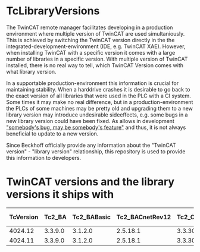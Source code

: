 # TcLibraryVersions

The TwinCAT remote manager facilitates developing in a production environment where multiple version of TwinCAT are used simultaniously. This is achieved by switching the TwinCAT version directly in the the integrated-development-environment (IDE, e.g. TwinCAT XAE).
However, when installing TwinCAT with a specific version it comes with a large number of libraries in a specific version. With multiple version of TwinCAT installed, there is no real way to tell, which TwinCAT Version comes with what library version.

In a supportable production-environment this information is crucial for maintaining stability. When a harddrive crashes it is desirable to go back to the exact version of all libraries that were used in the PLC with a CI system. Some times it may make no real difference, but in a production-environment the PLCs of some machines may be pretty old and upgrading them to a new library version may introduce undesirable sideeffects, e.g. some bugs in a new library version could have been fixed. As allows in development ["somebody's bug, may be somebody's feature"](https://xkcd.com/1172/) and thus, it is not always beneficial to update to a new version.

Since Beckhoff officially provide any information about the "TwinCAT version" - "library version" relationship, this repository is used to provide this information to developers.

# TwinCAT versions and the library versions it ships with



|TcVersion|Tc2_BA|Tc2_BABasic|Tc2_BACnetRev12|Tc2_CncBase|Tc2_CncHli|Tc2_CncPlcopenP1|Tc2_CncPlcopenP4|Tc2_ControllerToolbox|Tc2_Coupler|Tc2_DALI|Tc2_Database|Tc2_DataExchange|Tc2_DMX|Tc2_Drive|Tc2_EIB|Tc2_EnOcean|Tc2_EtherCAT|Tc2_EthernetIP|Tc2_FTP|Tc2_GENIbus|Tc2_HVAC|Tc2_IoFunctions|Tc2_KL85xx|Tc2_LON|Tc2_Math|Tc2_MBus|Tc2_MC2|Tc2_MC2_Camming|Tc2_MC2_Drive|Tc2_MC2_FlyingSaw|Tc2_MC2_XFC|Tc2_MDP|Tc2_ModbusRTU|Tc2_ModbusSrv|Tc2_MPBus|Tc2_NC|Tc2_NcDrive|Tc2_NcFifoAxes|Tc2_NCI|Tc2_NciXFC|Tc2_PlcInterpolation|Tc2_ProfinetDiag|Tc2_RFID|Tc2_S5S7Com|Tc2_SerialCom|Tc2_SMI|Tc2_SMS|Tc2_Smtp|Tc2_SPA|Tc2_Standard|Tc2_SUPS|Tc2_System|Tc2_SystemC69xx|Tc2_SystemCX|Tc2_TcpIp|Tc2_TempController|Tc2_Utilities|Tc2_XmlDataSrv|Tc3_BA|Tc3_BA2_Common|Tc3_BACnetRev14|Tc3_BA_Common|Tc3_DALI|Tc3_Database|Tc3_DriveMotionControl|Tc3_DynamicMemory|Tc3_EtherCATExtSync|Tc3_EventLogger|Tc3_Interfaces|Tc3_IotBase|Tc3_IotCommunicator|Tc3_IotFunctions|Tc3_IPCDiag|Tc3_JsonXml|Tc3_LS|Tc3_MC2_AdvancedHoming|Tc3_MC2_AdvancedHoming_XFC|Tc3_Module|Tc3_mxAutomation|Tc3_mxAutomationV3_0|Tc3_mxAutomationV3_1|Tc3_PackML|Tc3_PackML_V2|Tc3_PLCopen_OpcUa|Tc3_RealtimeMonitoring|Tc3_uniValPlc|Tc3_uniValPlc_v4|Tc3_uniValPlc_v4_3|Tc3_uniValPlc_v4_4|Tc3_uniValPlc_v4_4 - Copy|
|---|---|---|---|---|---|---|---|---|---|---|---|---|---|---|---|---|---|---|---|---|---|---|---|---|---|---|---|---|---|---|---|---|---|---|---|---|---|---|---|---|---|---|---|---|---|---|---|---|---|---|---|---|---|---|---|---|---|---|---|---|---|---|---|---|---|---|---|---|---|---|---|---|---|---|---|---|---|---|---|---|---|---|---|---|---|---|---|---|---|---|
|4024.12|3.3.9.0|3.1.2.0|2.5.18.1|3.3.3031.10|3.3.3031.41|3.3.3031.11|3.3.3031.10|3.4.3.0|3.3.1.0|3.6.18.0|3.3.20.2|3.3.5.0|3.5.5.0|3.3.5.0|3.3.10.0|3.4.6.0|3.3.15.0|1.0.2.0|3.3.5.2|3.3.1.0|3.3.8.0|3.3.13.0|3.4.6.0|3.3.4.0|3.3.1.0|3.4.8.0|3.3.42.0|3.3.11.0|3.3.22.0|3.3.1.0|3.3.17.0|3.3.7.0|3.4.2.0|3.3.2.0|3.4.12.0|3.3.1.0|3.3.3.0|3.3.2.0|3.3.12.0|3.3.5.0|3.3.16.0|1.2.3.0|3.3.7.0|3.3.1.0|3.3.7.0|3.3.8.0|3.3.1.0|3.3.2.0|3.3.2.0|3.3.3.0|3.3.8.0|3.4.24.0|3.3.1.0|3.3.6.0|3.3.6.0|3.3.4.0|3.3.41.0|3.3.1.0|1.1.5.0|2.1.3.23|4.0.22.12|2.1.4.0|3.5.0.0|3.4.0.15|3.0.3.0|1.0.2.0|3.3.1.0|3.1.24.0|3.4.3.0|3.1.18.0|1.0.7.0|3.3.1.0|1.0.5.0|3.3.14.0|1.1.5.0|3.0.13.0|3.0.4.0|3.3.21.0|2.1.3.3|3.0.4.0|3.1.0.0|3.3.3.0|3.3.14.0|3.2.9.0|1.0.2.0|3.1.0.2|4.1.1.3|4.3.0.1|4.4.1.0|--|
|4024.11|3.3.9.0|3.1.2.0|2.5.18.1|3.3.3031.10|3.3.3031.41|3.3.3031.11|3.3.3031.10|3.4.3.0|3.3.1.0|3.6.18.0|3.3.20.2|3.3.5.0|3.5.5.0|3.3.5.0|3.3.10.0|3.4.6.0|3.3.15.0|1.0.2.0|3.3.5.2|3.3.1.0|3.3.8.0|3.3.13.0|3.4.6.0|3.3.4.0|3.3.1.0|3.4.8.0|3.3.42.0|3.3.11.0|3.3.22.0|3.3.1.0|3.3.17.0|3.3.7.0|3.4.2.0|3.3.2.0|3.4.12.0|3.3.1.0|3.3.3.0|3.3.2.0|3.3.12.0|3.3.5.0|3.3.16.0|1.2.3.0|3.3.7.0|3.3.1.0|3.3.7.0|3.3.8.0|3.3.1.0|3.3.2.0|3.3.2.0|3.3.3.0|3.3.8.0|3.4.24.0|3.3.1.0|3.3.6.0|3.3.6.0|3.3.4.0|3.3.41.0|3.3.1.0|1.1.5.0|2.1.3.23|4.0.22.12|2.1.4.0|3.5.0.0|3.4.0.15|3.0.3.0|1.0.2.0|3.3.1.0|3.1.24.0|3.4.3.0|3.1.18.0|1.0.7.0|3.3.1.0|1.0.5.0|3.3.14.0|1.1.5.0|3.0.13.0|3.0.4.0|3.3.21.0|2.1.3.3|3.0.4.0|3.1.0.0|3.3.3.0|3.3.14.0|3.2.9.0|1.0.2.0|3.1.0.2|4.1.1.3|4.3.0.1|4.4.1.0|4.4.1.0|
